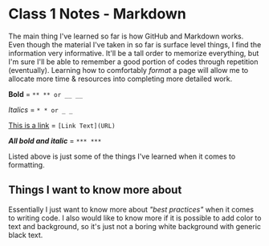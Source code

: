 # Class 1 Notes - Markdown

The main thing I've learned so far is how GitHub and Markdown works. Even though the material I've taken in so far is surface level things, I find the information very informative. It'll be a tall order to memorize everything, but I'm sure I'll be able to remember a good portion of codes through repetition (eventually). Learning how to comfortably *format* a page will allow me to allocate more time & resources into completing more detailed work.

**Bold** = ```** ** or __ __```

*Italics* = ```* * or _ _```

[This is a link](https://youtu.be/dQw4w9WgXcQ) = ```[Link Text](URL)```

***All bold and italic*** = ```*** ***```

Listed above is just some of the things I've learned when it comes to formatting.

## Things I want to know more about

Essentially I just want to know more about *"best practices"* when it comes to writing code. I also would like to know more if it is possible to add color to text and background, so it's just not a boring white background with generic black text.
